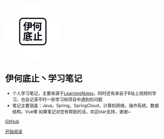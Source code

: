 <img width="180px" style="border-radius: 50%" bor src="./doc/icon/favicon2.ico">

#   伊何底止丶学习笔记

- 个人学习笔记，主要来源于[LearningNotes](https://gitee.com/moxi159753/LearningNotes)，同时还有来自于B站上视频的学习，也会记录平时一些学习和项目中遇到的问题
- 笔记主要涵盖：Java，Spring，SpringCloud，计算机网络，操作系统，数据结构，Vue等 如果笔记对您有帮助的话，欢迎star支持，谢谢~

 [GitHub](<https://github.com/zhou999264/zhou999264.github.io>)

[开始阅读](README.md)

